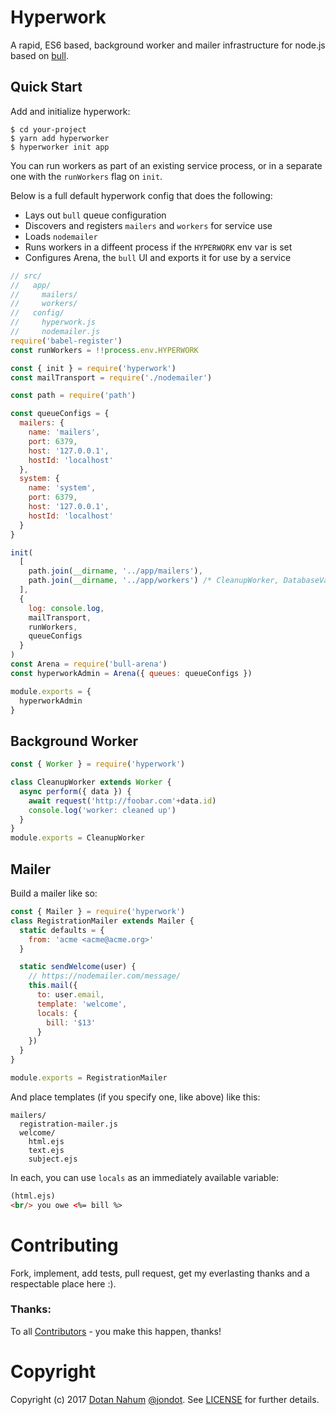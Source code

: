# Hyperwork

A rapid, ES6 based, background worker and mailer infrastructure for node.js based on [bull](https://github.com/OptimalBits/bull).

## Quick Start

Add and initialize hyperwork:

```
$ cd your-project
$ yarn add hyperworker
$ hyperworker init app
```

You can run workers as part of an existing service process,
or in a separate one with the `runWorkers` flag on `init`. 


Below is a full default hyperwork config that does the following:

- Lays out `bull` queue configuration
- Discovers and registers `mailers` and `workers` for service use
- Loads `nodemailer`
- Runs workers in a diffeent process if the `HYPERWORK` env var is set
- Configures Arena, the `bull` UI and exports it for use by a service

```javascript
// src/
//   app/
//     mailers/
//     workers/
//   config/
//     hyperwork.js
//     nodemailer.js
require('babel-register')
const runWorkers = !!process.env.HYPERWORK

const { init } = require('hyperwork')
const mailTransport = require('./nodemailer')

const path = require('path')

const queueConfigs = {
  mailers: {
    name: 'mailers',
    port: 6379,
    host: '127.0.0.1',
    hostId: 'localhost'
  },
  system: {
    name: 'system',
    port: 6379,
    host: '127.0.0.1',
    hostId: 'localhost'
  }
}

init(
  [
    path.join(__dirname, '../app/mailers'),
    path.join(__dirname, '../app/workers') /* CleanupWorker, DatabaseVaccum */
  ],
  {
    log: console.log,
    mailTransport,
    runWorkers,
    queueConfigs
  }
)
const Arena = require('bull-arena')
const hyperworkAdmin = Arena({ queues: queueConfigs })

module.exports = {
  hyperworkAdmin
}
```

## Background Worker

```javascript
const { Worker } = require('hyperwork')

class CleanupWorker extends Worker {
  async perform({ data }) {
    await request('http://foobar.com'+data.id)
    console.log('worker: cleaned up')
  }
}
module.exports = CleanupWorker
```

## Mailer

Build a mailer like so:

```javascript
const { Mailer } = require('hyperwork')
class RegistrationMailer extends Mailer {
  static defaults = {
    from: 'acme <acme@acme.org>'
  }

  static sendWelcome(user) {
    // https://nodemailer.com/message/
    this.mail({
      to: user.email,
      template: 'welcome',
      locals: {
        bill: '$13'
      }
    })
  }
}

module.exports = RegistrationMailer
```

And place templates (if you specify one, like above) like this:

```
mailers/
  registration-mailer.js
  welcome/
    html.ejs
    text.ejs
    subject.ejs
```

In each, you can use `locals` as an immediately available variable:

```html
(html.ejs)
<br/> you owe <%= bill %>
```

# Contributing

Fork, implement, add tests, pull request, get my everlasting thanks and a respectable place here :).


### Thanks:

To all [Contributors](https://github.com/jondot/hyperworker/graphs/contributors) - you make this happen, thanks!


# Copyright

Copyright (c) 2017 [Dotan Nahum](http://gplus.to/dotan) [@jondot](http://twitter.com/jondot). See [LICENSE](LICENSE.txt) for further details.
